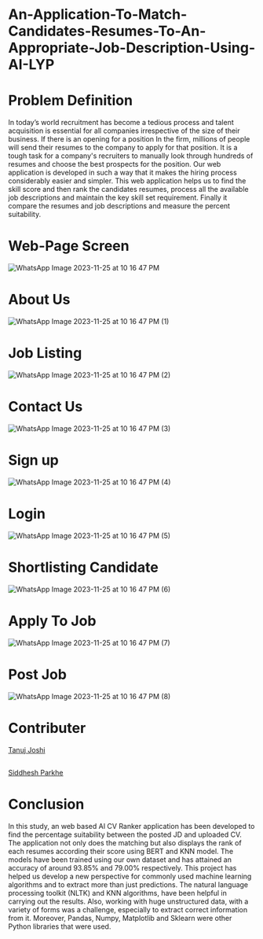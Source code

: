 # An-Application-To-Match-Candidates-Resumes-To-An-Appropriate-Job-Description-Using-AI-LYP
# Problem Definition
In today’s world recruitment has become a tedious process and talent acquisition is essential for all companies irrespective of the size of their business. If there is an opening for a position In the firm, millions of people will send their resumes to the company to apply for that position. It is a tough task for a company's recruiters to manually look through hundreds of resumes and choose the best prospects for the position. Our web application is developed in such a way that it makes the hiring process considerably easier and simpler. This web application helps us to find the skill score and then rank the candidates resumes, process all the available job descriptions and maintain the key skill set requirement. Finally it compare the resumes and job descriptions and measure the percent suitability. 
# Web-Page Screen
![WhatsApp Image 2023-11-25 at 10 16 47 PM](https://github.com/siddhesh0309/An-Application-To-Match-Candidates-Resumes-To-An-Appropriate-Job-Description-Using-AI-LYP/assets/66249282/679ae09b-7601-44b1-b7a1-47883a17e0ac)
# About Us
![WhatsApp Image 2023-11-25 at 10 16 47 PM (1)](https://github.com/siddhesh0309/An-Application-To-Match-Candidates-Resumes-To-An-Appropriate-Job-Description-Using-AI-LYP/assets/66249282/73f6dcfe-f0fb-4c18-91fa-10f6a64aa8b0)
# Job Listing
![WhatsApp Image 2023-11-25 at 10 16 47 PM (2)](https://github.com/siddhesh0309/An-Application-To-Match-Candidates-Resumes-To-An-Appropriate-Job-Description-Using-AI-LYP/assets/66249282/1ce475f1-8f6f-4dc0-b357-745d629c6061)
# Contact Us
![WhatsApp Image 2023-11-25 at 10 16 47 PM (3)](https://github.com/siddhesh0309/An-Application-To-Match-Candidates-Resumes-To-An-Appropriate-Job-Description-Using-AI-LYP/assets/66249282/a4049522-42a0-4f09-834a-fac5557fc3db)
# Sign up
![WhatsApp Image 2023-11-25 at 10 16 47 PM (4)](https://github.com/siddhesh0309/An-Application-To-Match-Candidates-Resumes-To-An-Appropriate-Job-Description-Using-AI-LYP/assets/66249282/5d1aefb6-3ec8-489d-84f0-7f5e2cacea50)
# Login
![WhatsApp Image 2023-11-25 at 10 16 47 PM (5)](https://github.com/siddhesh0309/An-Application-To-Match-Candidates-Resumes-To-An-Appropriate-Job-Description-Using-AI-LYP/assets/66249282/e5944b12-d09c-4b83-8fc5-8a6780194523)
# Shortlisting Candidate
![WhatsApp Image 2023-11-25 at 10 16 47 PM (6)](https://github.com/siddhesh0309/An-Application-To-Match-Candidates-Resumes-To-An-Appropriate-Job-Description-Using-AI-LYP/assets/66249282/855199f5-bc43-40a9-a3f8-9d6321449841)
# Apply To Job
![WhatsApp Image 2023-11-25 at 10 16 47 PM (7)](https://github.com/siddhesh0309/An-Application-To-Match-Candidates-Resumes-To-An-Appropriate-Job-Description-Using-AI-LYP/assets/66249282/f8a46e92-65ad-45a0-989e-7a7b68e6d71a)
# Post Job
![WhatsApp Image 2023-11-25 at 10 16 47 PM (8)](https://github.com/siddhesh0309/An-Application-To-Match-Candidates-Resumes-To-An-Appropriate-Job-Description-Using-AI-LYP/assets/66249282/3cf20eb2-4968-4951-b76d-53d63af6ab6d)
# Contributer
[Tanuj Joshi](https://github.com/tanuj0911)
##
[Siddhesh Parkhe](https://github.com/siddhesh0309)
# Conclusion
In this study, an web based AI CV Ranker application has been developed to find the percentage suitability between the posted JD and uploaded CV. The application not only does the matching but also displays the rank of each resumes according their score using BERT and KNN model. The models have been trained using our own dataset and has attained an accuracy of around 93.85% and 79.00% respectively. This project has helped us develop a new perspective for commonly used machine learning algorithms and to extract more than just predictions. The natural language processing toolkit (NLTK) and KNN algorithms, have been helpful in carrying out the results. Also, working with huge unstructured data, with a variety of forms was a challenge, especially to extract correct information from it. Moreover, Pandas, Numpy, Matplotlib and Sklearn were other Python libraries that were used.
